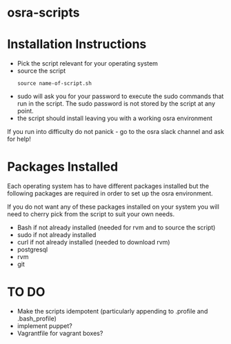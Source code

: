 osra-scripts
============

Installation Instructions
=========================

- Pick the script relevant for your operating system
- source the script
  ```
  source name-of-script.sh
  ```
- sudo will ask you for your password to execute the sudo commands that run in the script. The sudo password is not stored by the script at any point.
- the script should install leaving you with a working osra environment

If you run into difficulty do not panick - go to the osra slack channel and ask for help!

Packages Installed
==================
Each operating system has to have different packages installed but the following packages are required in order to set up the osra environment.

If you do not want any of these packages installed on your system you will need to cherry pick from the script to suit your own needs.

- Bash if not already installed (needed for rvm and to source the script)
- sudo if not already installed
- curl if not already installed (needed to download rvm)
- postgresql
- rvm
- git

TO DO
=====

- Make the scripts idempotent (particularly appending to .profile and .bash_profile)
- implement puppet?
- Vagrantfile for vagrant boxes?

